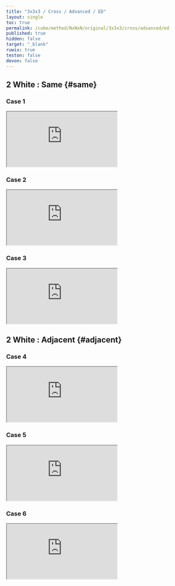 ```yaml
---
title: "3x3x3 / Cross / Advanced / ED"
layout: single
toc: true
permalink: /cube/method/NxNxN/original/3x3x3/cross/advanced/ed
published: true
hidden: false
target: "_blank"
ruwix: true
teston: false
devon: false
---
```

<span
  id     = "cube"
  teston = "{{page.teston}}"
  devon  = "{{page.devon}}" >
</span>

<head>
  <base target = "{{page.target}}">
</head>



## 2 White : Same {#same}

### Case 1

<iframe
  src = "https://ruwix.com/widget/3d/?alg=F%20R%20D'%20F&colored=U%20FD%20LD&hover=9&speed=500&flags=canvas"
></iframe>

### Case 2

<iframe
  src = "https://ruwix.com/widget/3d/?alg=F%20R%20D2'%20F&colored=U%20FD%20BD&hover=9&speed=500&flags=canvas"
></iframe>

### Case 3

<iframe
  src = "https://ruwix.com/widget/3d/?alg=F%20R%20D%20F&colored=U%20FD%20RD&hover=9&speed=500&flags=canvas"
></iframe>



## 2 White : Adjacent {#adjacent}

### Case 4

<iframe
  src = "https://ruwix.com/widget/3d/?alg=R%20F&colored=U%20FD%20RD&hover=9&speed=500&flags=canvas"
></iframe>

### Case 5

<iframe
  src = "https://ruwix.com/widget/3d/?alg=R%20D%20F&colored=U%20FD%20BD&hover=9&speed=500&flags=canvas"
></iframe>

### Case 6

<iframe
  src = "https://ruwix.com/widget/3d/?alg=R%20D2%20F&colored=U%20FD%20LD&hover=9&speed=500&flags=canvas"
></iframe>
